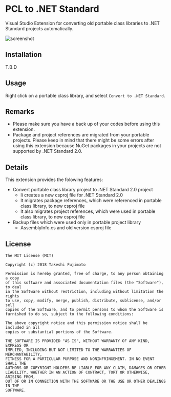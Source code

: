 # PCL to .NET Standard

Visual Studio Extension for converting old portable class libraries to .NET Standard projects automatically.

![screenshot](https://raw.githubusercontent.com/tafuji/Pcl-To-NetStandard/master/Screenshots/Screenshot.png)

## Installation

T.B.D

## Usage

Right click on a portable class library, and select ```Convert to .NET Standard```.

## Remarks

- Please make sure you have a back up of your codes before using this extension.
- Package and project references are migrated from your portable projects. Please keep in mind that there might be some errors  after using this extension because NuGet packages in your projects are not supported by .NET Standard 2.0.

## Details

This extension provides the folowing features:

- Convert portable class library project to .NET Standard 2.0 project
    - Ii creates a new csproj file for .NET Standard 2.0
    - It migrates package references, which were referenced in portable class library, to new csproj file
    - It also migrates project references, which were used in portable class library, to new csproj file
- Backup files which were used only in portable project library
    - AssemblyInfo.cs and old version csproj file

## License

```
The MIT License (MIT)

Copyright (c) 2018 Takeshi Fujimoto

Permission is hereby granted, free of charge, to any person obtaining a copy
of this software and associated documentation files (the "Software"), to deal
in the Software without restriction, including without limitation the rights
to use, copy, modify, merge, publish, distribute, sublicense, and/or sell
copies of the Software, and to permit persons to whom the Software is
furnished to do so, subject to the following conditions:

The above copyright notice and this permission notice shall be included in all
copies or substantial portions of the Software.

THE SOFTWARE IS PROVIDED "AS IS", WITHOUT WARRANTY OF ANY KIND, EXPRESS OR
IMPLIED, INCLUDING BUT NOT LIMITED TO THE WARRANTIES OF MERCHANTABILITY,
FITNESS FOR A PARTICULAR PURPOSE AND NONINFRINGEMENT. IN NO EVENT SHALL THE
AUTHORS OR COPYRIGHT HOLDERS BE LIABLE FOR ANY CLAIM, DAMAGES OR OTHER
LIABILITY, WHETHER IN AN ACTION OF CONTRACT, TORT OR OTHERWISE, ARISING FROM,
OUT OF OR IN CONNECTION WITH THE SOFTWARE OR THE USE OR OTHER DEALINGS IN THE
SOFTWARE.
```
